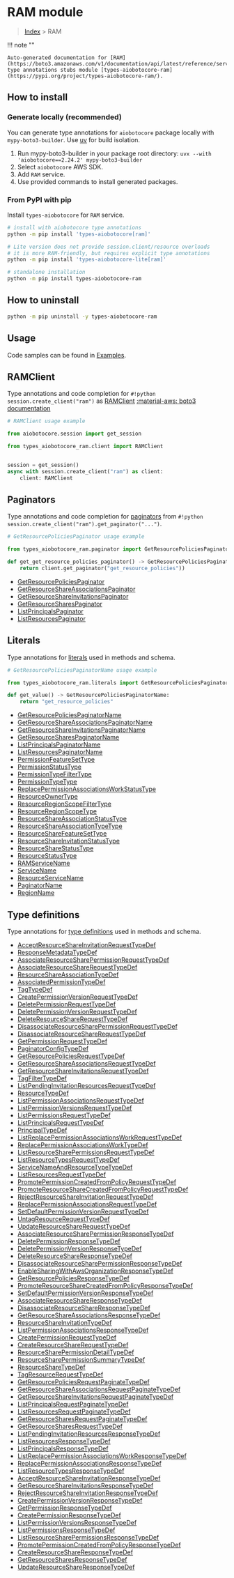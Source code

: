 # RAM module

> [Index](../README.md) > RAM


!!! note ""

    Auto-generated documentation for [RAM](https://boto3.amazonaws.com/v1/documentation/api/latest/reference/services/ram.html#ram)
    type annotations stubs module [types-aiobotocore-ram](https://pypi.org/project/types-aiobotocore-ram/).

## How to install

### Generate locally (recommended)

You can generate type annotations for `aiobotocore` package locally with `mypy-boto3-builder`.
Use [uv](https://docs.astral.sh/uv/getting-started/installation/) for build isolation.

1. Run mypy-boto3-builder in your package root directory: `uvx --with 'aiobotocore==2.24.2' mypy-boto3-builder`
1. Select `aiobotocore` AWS SDK.
1. Add `RAM` service.
1. Use provided commands to install generated packages.



### From PyPI with pip

Install `types-aiobotocore` for `RAM` service.

```bash
# install with aiobotocore type annotations
python -m pip install 'types-aiobotocore[ram]'

# Lite version does not provide session.client/resource overloads
# it is more RAM-friendly, but requires explicit type annotations
python -m pip install 'types-aiobotocore-lite[ram]'

# standalone installation
python -m pip install types-aiobotocore-ram
```



## How to uninstall

```bash
python -m pip uninstall -y types-aiobotocore-ram
```

## Usage

Code samples can be found in [Examples](./usage.md).

## RAMClient

Type annotations and code completion for  `#!python session.create_client("ram")` as [RAMClient](./client.md)
[:material-aws: boto3 documentation](https://boto3.amazonaws.com/v1/documentation/api/latest/reference/services/ram.html#RAM.Client)

```python
# RAMClient usage example

from aiobotocore.session import get_session

from types_aiobotocore_ram.client import RAMClient


session = get_session()
async with session.create_client("ram") as client:
    client: RAMClient
```


## Paginators

Type annotations and code completion for
[paginators](./paginators.md)
from `#!python session.create_client("ram").get_paginator("...")`.

```python
# GetResourcePoliciesPaginator usage example

from types_aiobotocore_ram.paginator import GetResourcePoliciesPaginator

def get_get_resource_policies_paginator() -> GetResourcePoliciesPaginator:
    return client.get_paginator("get_resource_policies"))
```

- [GetResourcePoliciesPaginator](./paginators.md#getresourcepoliciespaginator)
- [GetResourceShareAssociationsPaginator](./paginators.md#getresourceshareassociationspaginator)
- [GetResourceShareInvitationsPaginator](./paginators.md#getresourceshareinvitationspaginator)
- [GetResourceSharesPaginator](./paginators.md#getresourcesharespaginator)
- [ListPrincipalsPaginator](./paginators.md#listprincipalspaginator)
- [ListResourcesPaginator](./paginators.md#listresourcespaginator)








## Literals

Type annotations for [literals](./literals.md) used in methods and schema.

```python
# GetResourcePoliciesPaginatorName usage example

from types_aiobotocore_ram.literals import GetResourcePoliciesPaginatorName

def get_value() -> GetResourcePoliciesPaginatorName:
    return "get_resource_policies"
```

- [GetResourcePoliciesPaginatorName](./literals.md#getresourcepoliciespaginatorname)
- [GetResourceShareAssociationsPaginatorName](./literals.md#getresourceshareassociationspaginatorname)
- [GetResourceShareInvitationsPaginatorName](./literals.md#getresourceshareinvitationspaginatorname)
- [GetResourceSharesPaginatorName](./literals.md#getresourcesharespaginatorname)
- [ListPrincipalsPaginatorName](./literals.md#listprincipalspaginatorname)
- [ListResourcesPaginatorName](./literals.md#listresourcespaginatorname)
- [PermissionFeatureSetType](./literals.md#permissionfeaturesettype)
- [PermissionStatusType](./literals.md#permissionstatustype)
- [PermissionTypeFilterType](./literals.md#permissiontypefiltertype)
- [PermissionTypeType](./literals.md#permissiontypetype)
- [ReplacePermissionAssociationsWorkStatusType](./literals.md#replacepermissionassociationsworkstatustype)
- [ResourceOwnerType](./literals.md#resourceownertype)
- [ResourceRegionScopeFilterType](./literals.md#resourceregionscopefiltertype)
- [ResourceRegionScopeType](./literals.md#resourceregionscopetype)
- [ResourceShareAssociationStatusType](./literals.md#resourceshareassociationstatustype)
- [ResourceShareAssociationTypeType](./literals.md#resourceshareassociationtypetype)
- [ResourceShareFeatureSetType](./literals.md#resourcesharefeaturesettype)
- [ResourceShareInvitationStatusType](./literals.md#resourceshareinvitationstatustype)
- [ResourceShareStatusType](./literals.md#resourcesharestatustype)
- [ResourceStatusType](./literals.md#resourcestatustype)
- [RAMServiceName](./literals.md#ramservicename)
- [ServiceName](./literals.md#servicename)
- [ResourceServiceName](./literals.md#resourceservicename)
- [PaginatorName](./literals.md#paginatorname)
- [RegionName](./literals.md#regionname)




## Type definitions

Type annotations for [type definitions](./type_defs.md) used in methods and schema.

- [AcceptResourceShareInvitationRequestTypeDef](./type_defs.md#acceptresourceshareinvitationrequesttypedef)
- [ResponseMetadataTypeDef](./type_defs.md#responsemetadatatypedef)
- [AssociateResourceSharePermissionRequestTypeDef](./type_defs.md#associateresourcesharepermissionrequesttypedef)
- [AssociateResourceShareRequestTypeDef](./type_defs.md#associateresourcesharerequesttypedef)
- [ResourceShareAssociationTypeDef](./type_defs.md#resourceshareassociationtypedef)
- [AssociatedPermissionTypeDef](./type_defs.md#associatedpermissiontypedef)
- [TagTypeDef](./type_defs.md#tagtypedef)
- [CreatePermissionVersionRequestTypeDef](./type_defs.md#createpermissionversionrequesttypedef)
- [DeletePermissionRequestTypeDef](./type_defs.md#deletepermissionrequesttypedef)
- [DeletePermissionVersionRequestTypeDef](./type_defs.md#deletepermissionversionrequesttypedef)
- [DeleteResourceShareRequestTypeDef](./type_defs.md#deleteresourcesharerequesttypedef)
- [DisassociateResourceSharePermissionRequestTypeDef](./type_defs.md#disassociateresourcesharepermissionrequesttypedef)
- [DisassociateResourceShareRequestTypeDef](./type_defs.md#disassociateresourcesharerequesttypedef)
- [GetPermissionRequestTypeDef](./type_defs.md#getpermissionrequesttypedef)
- [PaginatorConfigTypeDef](./type_defs.md#paginatorconfigtypedef)
- [GetResourcePoliciesRequestTypeDef](./type_defs.md#getresourcepoliciesrequesttypedef)
- [GetResourceShareAssociationsRequestTypeDef](./type_defs.md#getresourceshareassociationsrequesttypedef)
- [GetResourceShareInvitationsRequestTypeDef](./type_defs.md#getresourceshareinvitationsrequesttypedef)
- [TagFilterTypeDef](./type_defs.md#tagfiltertypedef)
- [ListPendingInvitationResourcesRequestTypeDef](./type_defs.md#listpendinginvitationresourcesrequesttypedef)
- [ResourceTypeDef](./type_defs.md#resourcetypedef)
- [ListPermissionAssociationsRequestTypeDef](./type_defs.md#listpermissionassociationsrequesttypedef)
- [ListPermissionVersionsRequestTypeDef](./type_defs.md#listpermissionversionsrequesttypedef)
- [ListPermissionsRequestTypeDef](./type_defs.md#listpermissionsrequesttypedef)
- [ListPrincipalsRequestTypeDef](./type_defs.md#listprincipalsrequesttypedef)
- [PrincipalTypeDef](./type_defs.md#principaltypedef)
- [ListReplacePermissionAssociationsWorkRequestTypeDef](./type_defs.md#listreplacepermissionassociationsworkrequesttypedef)
- [ReplacePermissionAssociationsWorkTypeDef](./type_defs.md#replacepermissionassociationsworktypedef)
- [ListResourceSharePermissionsRequestTypeDef](./type_defs.md#listresourcesharepermissionsrequesttypedef)
- [ListResourceTypesRequestTypeDef](./type_defs.md#listresourcetypesrequesttypedef)
- [ServiceNameAndResourceTypeTypeDef](./type_defs.md#servicenameandresourcetypetypedef)
- [ListResourcesRequestTypeDef](./type_defs.md#listresourcesrequesttypedef)
- [PromotePermissionCreatedFromPolicyRequestTypeDef](./type_defs.md#promotepermissioncreatedfrompolicyrequesttypedef)
- [PromoteResourceShareCreatedFromPolicyRequestTypeDef](./type_defs.md#promoteresourcesharecreatedfrompolicyrequesttypedef)
- [RejectResourceShareInvitationRequestTypeDef](./type_defs.md#rejectresourceshareinvitationrequesttypedef)
- [ReplacePermissionAssociationsRequestTypeDef](./type_defs.md#replacepermissionassociationsrequesttypedef)
- [SetDefaultPermissionVersionRequestTypeDef](./type_defs.md#setdefaultpermissionversionrequesttypedef)
- [UntagResourceRequestTypeDef](./type_defs.md#untagresourcerequesttypedef)
- [UpdateResourceShareRequestTypeDef](./type_defs.md#updateresourcesharerequesttypedef)
- [AssociateResourceSharePermissionResponseTypeDef](./type_defs.md#associateresourcesharepermissionresponsetypedef)
- [DeletePermissionResponseTypeDef](./type_defs.md#deletepermissionresponsetypedef)
- [DeletePermissionVersionResponseTypeDef](./type_defs.md#deletepermissionversionresponsetypedef)
- [DeleteResourceShareResponseTypeDef](./type_defs.md#deleteresourceshareresponsetypedef)
- [DisassociateResourceSharePermissionResponseTypeDef](./type_defs.md#disassociateresourcesharepermissionresponsetypedef)
- [EnableSharingWithAwsOrganizationResponseTypeDef](./type_defs.md#enablesharingwithawsorganizationresponsetypedef)
- [GetResourcePoliciesResponseTypeDef](./type_defs.md#getresourcepoliciesresponsetypedef)
- [PromoteResourceShareCreatedFromPolicyResponseTypeDef](./type_defs.md#promoteresourcesharecreatedfrompolicyresponsetypedef)
- [SetDefaultPermissionVersionResponseTypeDef](./type_defs.md#setdefaultpermissionversionresponsetypedef)
- [AssociateResourceShareResponseTypeDef](./type_defs.md#associateresourceshareresponsetypedef)
- [DisassociateResourceShareResponseTypeDef](./type_defs.md#disassociateresourceshareresponsetypedef)
- [GetResourceShareAssociationsResponseTypeDef](./type_defs.md#getresourceshareassociationsresponsetypedef)
- [ResourceShareInvitationTypeDef](./type_defs.md#resourceshareinvitationtypedef)
- [ListPermissionAssociationsResponseTypeDef](./type_defs.md#listpermissionassociationsresponsetypedef)
- [CreatePermissionRequestTypeDef](./type_defs.md#createpermissionrequesttypedef)
- [CreateResourceShareRequestTypeDef](./type_defs.md#createresourcesharerequesttypedef)
- [ResourceSharePermissionDetailTypeDef](./type_defs.md#resourcesharepermissiondetailtypedef)
- [ResourceSharePermissionSummaryTypeDef](./type_defs.md#resourcesharepermissionsummarytypedef)
- [ResourceShareTypeDef](./type_defs.md#resourcesharetypedef)
- [TagResourceRequestTypeDef](./type_defs.md#tagresourcerequesttypedef)
- [GetResourcePoliciesRequestPaginateTypeDef](./type_defs.md#getresourcepoliciesrequestpaginatetypedef)
- [GetResourceShareAssociationsRequestPaginateTypeDef](./type_defs.md#getresourceshareassociationsrequestpaginatetypedef)
- [GetResourceShareInvitationsRequestPaginateTypeDef](./type_defs.md#getresourceshareinvitationsrequestpaginatetypedef)
- [ListPrincipalsRequestPaginateTypeDef](./type_defs.md#listprincipalsrequestpaginatetypedef)
- [ListResourcesRequestPaginateTypeDef](./type_defs.md#listresourcesrequestpaginatetypedef)
- [GetResourceSharesRequestPaginateTypeDef](./type_defs.md#getresourcesharesrequestpaginatetypedef)
- [GetResourceSharesRequestTypeDef](./type_defs.md#getresourcesharesrequesttypedef)
- [ListPendingInvitationResourcesResponseTypeDef](./type_defs.md#listpendinginvitationresourcesresponsetypedef)
- [ListResourcesResponseTypeDef](./type_defs.md#listresourcesresponsetypedef)
- [ListPrincipalsResponseTypeDef](./type_defs.md#listprincipalsresponsetypedef)
- [ListReplacePermissionAssociationsWorkResponseTypeDef](./type_defs.md#listreplacepermissionassociationsworkresponsetypedef)
- [ReplacePermissionAssociationsResponseTypeDef](./type_defs.md#replacepermissionassociationsresponsetypedef)
- [ListResourceTypesResponseTypeDef](./type_defs.md#listresourcetypesresponsetypedef)
- [AcceptResourceShareInvitationResponseTypeDef](./type_defs.md#acceptresourceshareinvitationresponsetypedef)
- [GetResourceShareInvitationsResponseTypeDef](./type_defs.md#getresourceshareinvitationsresponsetypedef)
- [RejectResourceShareInvitationResponseTypeDef](./type_defs.md#rejectresourceshareinvitationresponsetypedef)
- [CreatePermissionVersionResponseTypeDef](./type_defs.md#createpermissionversionresponsetypedef)
- [GetPermissionResponseTypeDef](./type_defs.md#getpermissionresponsetypedef)
- [CreatePermissionResponseTypeDef](./type_defs.md#createpermissionresponsetypedef)
- [ListPermissionVersionsResponseTypeDef](./type_defs.md#listpermissionversionsresponsetypedef)
- [ListPermissionsResponseTypeDef](./type_defs.md#listpermissionsresponsetypedef)
- [ListResourceSharePermissionsResponseTypeDef](./type_defs.md#listresourcesharepermissionsresponsetypedef)
- [PromotePermissionCreatedFromPolicyResponseTypeDef](./type_defs.md#promotepermissioncreatedfrompolicyresponsetypedef)
- [CreateResourceShareResponseTypeDef](./type_defs.md#createresourceshareresponsetypedef)
- [GetResourceSharesResponseTypeDef](./type_defs.md#getresourcesharesresponsetypedef)
- [UpdateResourceShareResponseTypeDef](./type_defs.md#updateresourceshareresponsetypedef)

